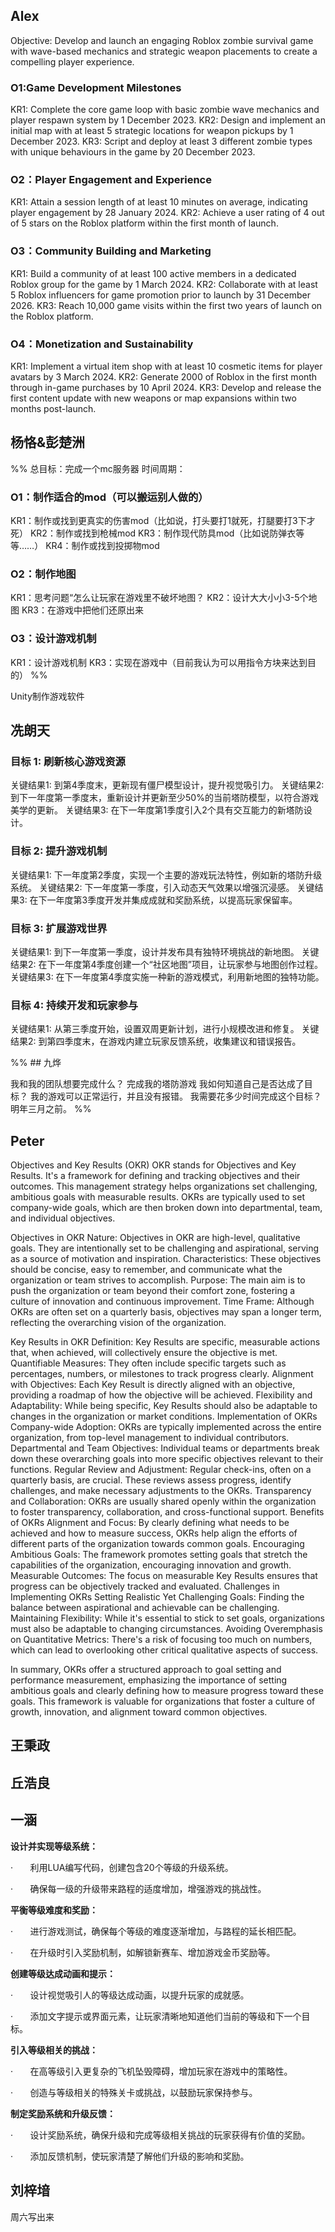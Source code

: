 ## Alex

Objective: Develop and launch an engaging Roblox zombie survival game with wave-based mechanics and strategic weapon placements to create a compelling player experience.

### O1:Game Development Milestones

KR1: Complete the core game loop with basic zombie wave mechanics and player respawn system by 1 December 2023.
KR2: Design and implement an initial map with at least 5 strategic locations for weapon pickups by 1 December 2023.
KR3: Script and deploy at least 3 different zombie types with unique behaviours in the game by 20 December 2023.

### O2：Player Engagement and Experience
KR1: Attain a session length of at least 10 minutes on average, indicating player engagement by 28 January 2024.
KR2: Achieve a user rating of 4 out of 5 stars on the Roblox platform within the first month of launch.

### O3：Community Building and Marketing
KR1: Build a community of at least 100 active members in a dedicated Roblox group for the game by 1 March 2024.
KR2: Collaborate with at least 5 Roblox influencers for game promotion prior to launch by 31 December 2026.
KR3: Reach 10,000 game visits within the first two years of launch on the Roblox platform.

### O4：Monetization and Sustainability
KR1: Implement a virtual item shop with at least 10 cosmetic items for player avatars by 3 March 2024.
KR2: Generate 2000 of Roblox in the first month through in-game purchases by 10 April 2024.
KR3: Develop and release the first content update with new weapons or map expansions within two months post-launch.

## 杨恪&彭楚洲

%% 总目标：完成一个mc服务器
时间周期：

### O1：制作适合的mod（可以搬运别人做的）

KR1：制作或找到更真实的伤害mod（比如说，打头要打1就死，打腿要打3下才死）
KR2：制作或找到枪械mod
KR3：制作现代防具mod（比如说防弹衣等等……）
KR4：制作或找到投掷物mod

### O2：制作地图

KR1：思考问题“怎么让玩家在游戏里不破坏地图？
KR2：设计大大小小3-5个地图
KR3：在游戏中把他们还原出来

### O3：设计游戏机制

KR1：设计游戏机制
KR3：实现在游戏中（目前我认为可以用指令方块来达到目的） %%


Unity制作游戏软件



## 冼朗天

### 目标 1: 刷新核心游戏资源
关键结果1: 到第4季度末，更新现有僵尸模型设计，提升视觉吸引力。
关键结果2: 到下一年度第一季度末，重新设计并更新至少50%的当前塔防模型，以符合游戏美学的更新。
关键结果3: 在下一年度第1季度引入2个具有交互能力的新塔防设计。

### 目标 2: 提升游戏机制
关键结果1: 下一年度第2季度，实现一个主要的游戏玩法特性，例如新的塔防升级系统。
关键结果2: 下一年度第一季度，引入动态天气效果以增强沉浸感。
关键结果3: 在下一年度第3季度开发并集成成就和奖励系统，以提高玩家保留率。

### 目标 3: 扩展游戏世界
关键结果1: 到下一年度第一季度，设计并发布具有独特环境挑战的新地图。
关键结果2: 在下一年度第4季度创建一个“社区地图”项目，让玩家参与地图创作过程。
关键结果3: 在下一年度第4季度实施一种新的游戏模式，利用新地图的独特功能。

### 目标 4: 持续开发和玩家参与
关键结果1: 从第三季度开始，设置双周更新计划，进行小规模改进和修复。
关键结果2: 到第四季度末，在游戏内建立玩家反馈系统，收集建议和错误报告。


%% ## 九烨

我和我的团队想要完成什么？
完成我的塔防游戏
我如何知道自己是否达成了目标？
我的游戏可以正常运行，并且没有报错。
我需要花多少时间完成这个目标？ 明年三月之前。 %%


## Peter

Objectives and Key Results (OKR)
OKR stands for Objectives and Key Results. It's a framework for defining and tracking objectives and their outcomes. This management strategy helps organizations set challenging, ambitious goals with measurable results. OKRs are typically used to set company-wide goals, which are then broken down into departmental, team, and individual objectives.

Objectives in OKR
Nature: Objectives in OKR are high-level, qualitative goals. They are intentionally set to be challenging and aspirational, serving as a source of motivation and inspiration.
Characteristics: These objectives should be concise, easy to remember, and communicate what the organization or team strives to accomplish.
Purpose: The main aim is to push the organization or team beyond their comfort zone, fostering a culture of innovation and continuous improvement.
Time Frame: Although OKRs are often set on a quarterly basis, objectives may span a longer term, reflecting the overarching vision of the organization.

Key Results in OKR
Definition: Key Results are specific, measurable actions that, when achieved, will collectively ensure the objective is met.
Quantifiable Measures: They often include specific targets such as percentages, numbers, or milestones to track progress clearly.
Alignment with Objectives: Each Key Result is directly aligned with an objective, providing a roadmap of how the objective will be achieved.
Flexibility and Adaptability: While being specific, Key Results should also be adaptable to changes in the organization or market conditions.
Implementation of OKRs
Company-wide Adoption: OKRs are typically implemented across the entire organization, from top-level management to individual contributors.
Departmental and Team Objectives: Individual teams or departments break down these overarching goals into more specific objectives relevant to their functions.
Regular Review and Adjustment: Regular check-ins, often on a quarterly basis, are crucial. These reviews assess progress, identify challenges, and make necessary adjustments to the OKRs.
Transparency and Collaboration: OKRs are usually shared openly within the organization to foster transparency, collaboration, and cross-functional support.
Benefits of OKRs
Alignment and Focus: By clearly defining what needs to be achieved and how to measure success, OKRs help align the efforts of different parts of the organization towards common goals.
Encouraging Ambitious Goals: The framework promotes setting goals that stretch the capabilities of the organization, encouraging innovation and growth.
Measurable Outcomes: The focus on measurable Key Results ensures that progress can be objectively tracked and evaluated.
Challenges in Implementing OKRs
Setting Realistic Yet Challenging Goals: Finding the balance between aspirational and achievable can be challenging.
Maintaining Flexibility: While it's essential to stick to set goals, organizations must also be adaptable to changing circumstances.
Avoiding Overemphasis on Quantitative Metrics: There's a risk of focusing too much on numbers, which can lead to overlooking other critical qualitative aspects of success.

In summary, OKRs offer a structured approach to goal setting and performance measurement, emphasizing the importance of setting ambitious goals and clearly defining how to measure progress toward these goals. This framework is valuable for organizations that foster a culture of growth, innovation, and alignment toward common objectives.


## 王秉政


## 丘浩良


## 一涵

**设计并实现等级系统：**

·       利用LUA编写代码，创建包含20个等级的升级系统。

·       确保每一级的升级带来路程的适度增加，增强游戏的挑战性。
   

**平衡等级难度和奖励：**

·       进行游戏测试，确保每个等级的难度逐渐增加，与路程的延长相匹配。

·       在升级时引入奖励机制，如解锁新赛车、增加游戏金币奖励等。

**创建等级达成动画和提示：**

·       设计视觉吸引人的等级达成动画，以提升玩家的成就感。

·       添加文字提示或界面元素，让玩家清晰地知道他们当前的等级和下一个目标。

**引入等级相关的挑战：**

·       在高等级引入更复杂的飞机坠毁障碍，增加玩家在游戏中的策略性。

·       创造与等级相关的特殊关卡或挑战，以鼓励玩家保持参与。

**制定奖励系统和升级反馈：**

·       设计奖励系统，确保升级和完成等级相关挑战的玩家获得有价值的奖励。

·       添加反馈机制，使玩家清楚了解他们升级的影响和奖励。



## 刘梓堷
周六写出来